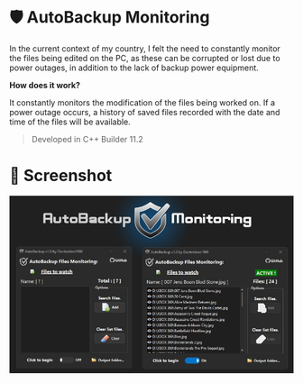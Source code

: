 # :shield: AutoBackup Monitoring
<p>

In the current context of my country, I felt the need to constantly monitor the files being edited on the PC, as these can be corrupted or lost due to power outages, in addition to the lack of backup power equipment.

<strong>How does it work?</strong>

It constantly monitors the modification of the files being worked on. If a power outage occurs, a history of saved files recorded with the date and time of the files will be available.
>  Developed in C++ Builder 11.2

# :camera_flash: Screenshot
<div align="center">
  <img src="https://github.com/DoctorBIOS1990/auto-backup-monitoring/blob/main/Screenshot/ScreenShot.jpeg">
</div>

